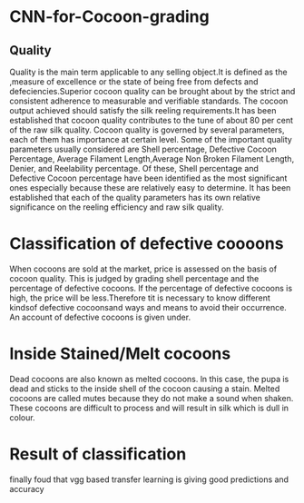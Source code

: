 # CNN-for-Cocoon-grading
## Quality
Quality is the main term applicable to any selling object.It is defined as the ,measure of excellence or the state of being free from defects and defeciencies.Superior cocoon quality can be brought about by the strict
and consistent adherence to measurable and verifiable standards. The cocoon output achieved should satisfy the silk reeling requirements.It has been established that cocoon quality contributes to the tune of about 80 per cent of the raw silk quality. Cocoon quality is governed by several parameters, each of them has importance at certain level. Some of the important quality parameters usually considered are Shell percentage, Defective Cocoon Percentage, Average Filament Length,Average Non Broken Filament Length, Denier, and Reelability percentage. Of these, Shell percentage and Defective Cocoon percentage have been identified as the most significant ones especially because these are relatively easy to determine. lt has been established that each of the quality parameters has its own relative significance on the reeling efficiency and raw silk quality.

# Classification of defective coooons
When cocoons are sold at the market, price is assessed on the basis of cocoon quality. This is judged by grading
shell percentage and the percentage of defective cocoons. lf the percentage of defective cocoons is high, the price will be less.Therefore tit is necessary to know different kindsof defective cocoonsand ways and means to avoid their
occurrence. An account of defective cocoons is given under.
# lnside Stained/Melt cocoons
Dead cocoons are also known as melted cocoons. ln this case, the pupa is dead and sticks to the inside shell of the cocoon causing a stain. Melted cocoons are called mutes because they do not make a sound when shaken. These cocoons are difficult to process and will result in silk which is dull in colour.
# Result of classification
finally foud that vgg based transfer learning is giving good predictions and accuracy
